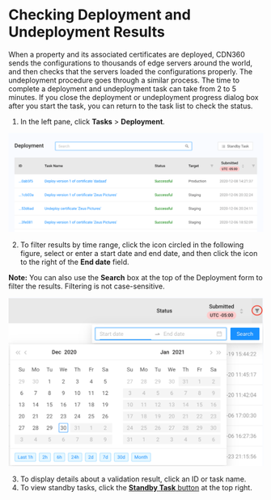 <!--?xml version="1.0" encoding="utf-8"?-->

# Checking Deployment and Undeployment Results

When a property and its associated certificates are deployed, CDN360 sends the configurations to thousands of edge servers around the world, and then checks that the servers loaded the configurations properly. The undeployment procedure goes through a similar process. The time to complete a deployment and undeployment task can take from 2 to 5 minutes. If you close the deployment or undeployment progress dialog box after you start the task, you can return to the task list to check the status.

1. In the left pane, click **Tasks** > **Deployment**.

<p align="center"><img src="/docs/resources/images/tasks/tasks-deployment.png" alt="Deployment Tasks" width="900"></p>
 
2. To filter results by time range, click the icon circled in the following figure, select or enter a start date and end date, and then click the icon to the right of the **End date** field. 

**Note:** You can also use the **Search** box at the top of the Deployment form to filter the results. Filtering is not case-sensitive.

<p align="center"><img src="/docs/resources/images/tasks/validation_time_range_filter.png" alt="Validation Tasks" width="900"></p>

3. To display details about a validation result, click an ID or task name.
4. To view standby tasks, click the [**Standby Task** button](</docs/portal/certificates/standby-tasks.md>) at the top right.


